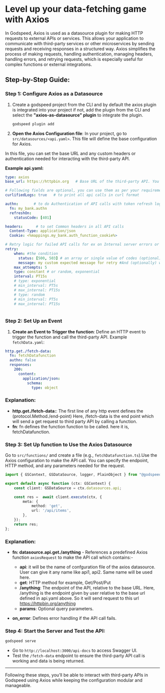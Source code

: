 # Level up your data-fetching game with Axios

In Godspeed, Axios is used as a datasource plugin for making HTTP requests to external APIs or services. 
This allows your application to communicate with third-party services or other microservices by sending requests
and receiving responses in a structured way. Axios simplifies the process of making requests, 
handling authentication, managing headers, handling errors, 
and retrying requests, which is especially useful for complex functions or external integrations.

## Step-by-Step Guide:

### **Step 1: Configure Axios as a Datasource**

1. Create a godspeed project from the CLI and by default the axios plugin is integrated into your project if not, add the plugin from the CLI and select the **"axios-as-datasource" plugin** to integrate the plugin.

   ```bash
   godspeed plugin add
   ```

2. **Open the Axios Configuration file**: In your project, go to `src/datasources/<api.yaml>`. This file will define the base configuration for Axios.

In this file, you can set the base URL and any custom headers or authentication needed for interacting with the third-party API.

**Example api.yaml:**

  ```yaml
  type: axios
  base_url: https://httpbin.org   # Base URL of the third-party API. You can use `https://httpbin.org` for testing.

  # Following fields are optional, you can use them as per your requirement
  curlifiedLogs: true   # to print all api calls in curl format

  authn:       # to do Authentication of API calls with token refresh logic
    fn: my_bank.authn
    refreshOn:
      statusCode: [401]

  headers:      # to set Common headers in all API calls
    Content-Type: application/json
    Cookie: <%mappings.my_bank.auth_function_cookie%>

  # Retry logic for failed API calls for ex on Internal server errors or request timeouts
  retry:
      when: #the condition
        status: [500, 503] # an array or single value of codes (optional). Default 500
        message: my custom expected message for retry #And (optionally) when response has this message
      max_attempts: 5
      type: constant # or random, exponential
      interval: PT15s
      # type: exponential
      # min_interval: PT5s
      # max_internal: PT15s
      # type: random
      # min_interval: PT5s
      # max_internal: PT15s
     
  ```

### Step 2: Set Up an Event

1. **Create an Event to Trigger the function**: Define an HTTP event to trigger the function and call the third-party API.
 Example `fetchData.yaml`:

```yaml
http.get./fetch-data:
  fn: fetchDatafunction
  authn: false
  responses:
    200:
      content:
        application/json:
          schema:
            type: object
```
  ### Explanation:
   - **http.get./fetch-data:**: The first line of any http event defines the (protocol.Method./end-point)
   Here, /fetch-data is the end point which will send a get request to third party API by calling a function.
   - **fn**: fn defines the function function to be called. here it is, fetchDatafunction.


### Step 3: Set Up function to Use the Axios Datasource

 Go to `src/functions/` and create a file (e.g., `fetchDatafunction.ts`).Use the Axios configuration to make the API call. You can specify the endpoint, HTTP method, and any parameters needed for the request.

```ts
import { GSContext, GSDataSource, logger, PlainObject } from "@godspeedsystems/core";

export default async function (ctx: GSContext) {
    const client: GSDataSource = ctx.datasources.api;

    const res =  await client.execute(ctx, {
        meta: {
            method: 'get',
            url: '/api/items',
        },
    });
    return res;
};
```

<!-- 
  summary: Calls the third-party API using Axios
  tasks:
  - id: fetchDatafunction
    fn: datasource.api.get./anything
    args:
      data:
        <% inputs.query.id %>
    on_error:
      continue: false
-->

  ### Explanation:

   - **fn: datasource.api.get./anything** - References a predefined Axios function `axiosRequest` to make the API call which contains:-

     - **api**: it will be the name of confguration file of the axios datasource. User can give it any name like api1, api2. Same name will be used here.
     - **get**: HTTP method for example, Get/Post/Put
     - **/anything**: The endpoint of the API, relative to the base URL. Here, /anything is the endpoint given by user relative to the base url defined in api.yaml above. So it will send request to this url https://httpbin.org/anything
     - **params**: Optional query parameters.

   - **on_error**: Defines error handling if the API call fails.


### Step 4: Start the Server and Test the API:
   ```bash
   godspeed serve
   ```

   - Go to `http://localhost:3000/api-docs` to access Swagger UI.
   - Test the `/fetch-data` endpoint to ensure the third-party API call is working and data is being returned.

---

Following these steps, you’ll be able to interact with third-party APIs in Godspeed using Axios while keeping the configuration modular and manageable.